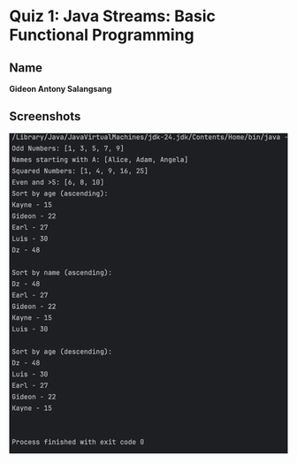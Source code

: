 # Quiz 1: Java Streams: Basic Functional Programming

## Name
**Gideon Antony Salangsang**

## Screenshots
![img.png](img.png)